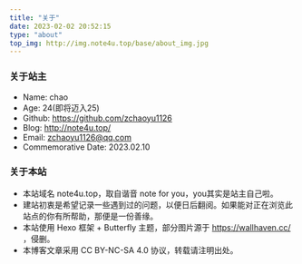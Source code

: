 ```yaml
---
title: "关于"
date: 2023-02-02 20:52:15
type: "about"
top_img: http://img.note4u.top/base/about_img.jpg
---
```


### 关于站主
- Name: chao
- Age:  24(即将迈入25)
- Github: https://github.com/zchaoyu1126
- Blog: http://note4u.top/
- Email: zchaoyu1126@qq.com
- Commemorative Date: 2023.02.10

### 关于本站

- 本站域名 note4u.top，取自谐音 note for you，you其实是站主自己啦。
- 建站初衷是希望记录一些遇到过的问题，以便日后翻阅。如果能对正在浏览此站点的你有所帮助，那便是一份善缘。
- 本站使用 Hexo 框架 + Butterfly 主题，部分图片源于 https://wallhaven.cc/ ，侵删。
- 本博客文章采用 CC BY-NC-SA 4.0 协议，转载请注明出处。



